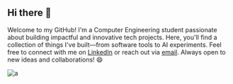 ## Hi there 👋

<!--
**AadiBiyani/AadiBiyani** is a ✨ _special_ ✨ repository because its `README.md` (this file) appears on your GitHub profile.

Here are some ideas to get you started:

- 🔭 I’m currently working on ...
- 🌱 I’m currently learning ...
- 👯 I’m looking to collaborate on ...
- 🤔 I’m looking for help with ...
- 💬 Ask me about ...
- 📫 How to reach me: ...
- 😄 Pronouns: ...
- ⚡ Fun fact: ...
-->

Welcome to my GitHub!
I'm a Computer Engineering student passionate about building impactful and innovative tech projects. Here, you'll find a collection of things I've built—from software tools to AI experiments. Feel free to connect with me on [LinkedIn](https://www.linkedin.com/in/aadi-biyani/) or reach out via [email](mailto:aadibiyani5@gmail.com). Always open to new ideas and collaborations! 😄


![a](https://github-profile-summary-cards.vercel.app/api/cards/profile-details?username=AadiBiyani&theme=great_gatsby)


